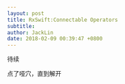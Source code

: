 ```yaml
---
layout: post
title: RxSwift:Connectable Operators
subtitle: 
author: JackLin
date: 2018-02-09 00:39:47 +0800
---
```




待续

点了哑穴，直到解开

